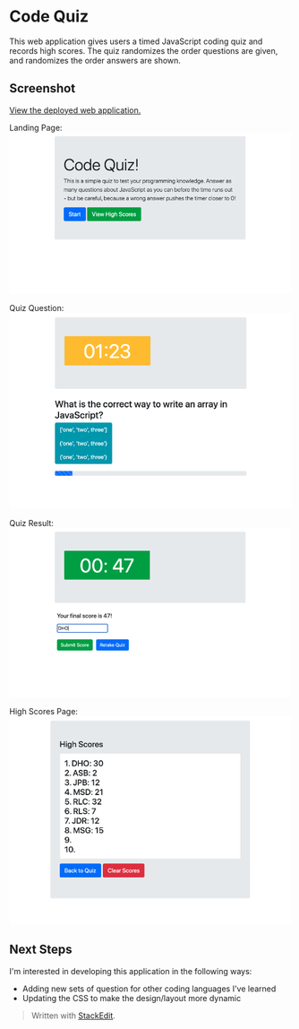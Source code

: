 # Code Quiz
This web application gives users a timed JavaScript coding quiz and records high scores. The quiz randomizes the order questions are given, and randomizes the order answers are shown.

## Screenshot
[View the deployed web application.](https://dandandanoneil.github.io/code-quiz/index.html)

Landing Page:
<img src="images/landing-page.png">

Quiz Question:
<img src="images/mid-quiz.png">

Quiz Result:
<img src="images/quiz-result.png">

High Scores Page:
<img src="images/high-scores.png">

## Next Steps
I'm interested in developing this application in the following ways:
 - Adding new sets of question for other coding languages I've learned
 - Updating the CSS to make the design/layout more dynamic

> Written with [StackEdit](https://stackedit.io/).
